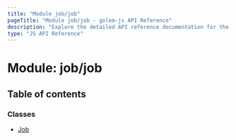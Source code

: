 ```yaml
---
title: "Module job/job"
pageTitle: "Module job/job - golem-js API Reference"
description: "Explore the detailed API reference documentation for the Module job/job within the golem-js SDK for the Golem Network."
type: "JS API Reference"
---
```

# Module: job/job

## Table of contents

### Classes

- [Job](../classes/job_job.Job)
